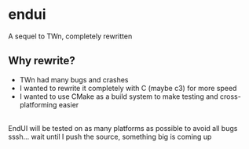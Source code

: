 # endui
A sequel to TWn, completely rewritten
## Why rewrite?
- TWn had many bugs and crashes
- I wanted to rewrite it completely with C (maybe c3) for more speed
- I wanted to use CMake as a build system to make testing and cross-platforming easier
<br>
EndUI will be tested on as many platforms as possible to avoid all bugs
<br>
sssh... wait until I push the source, something big is coming up
